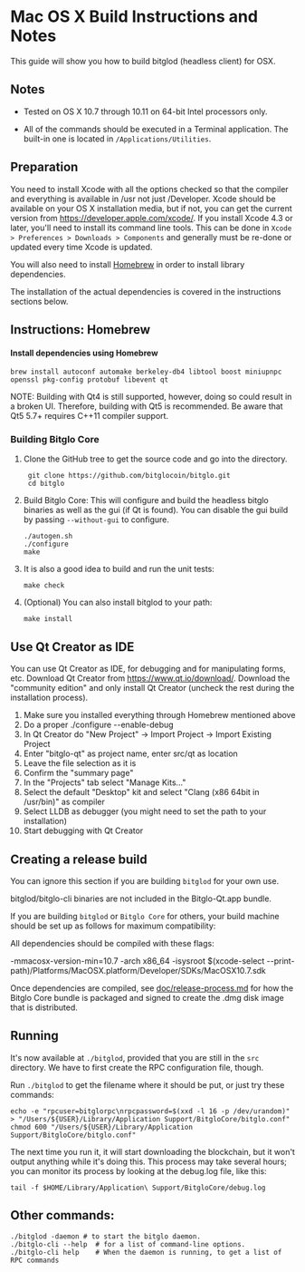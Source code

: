 Mac OS X Build Instructions and Notes
====================================
This guide will show you how to build bitglod (headless client) for OSX.

Notes
-----

* Tested on OS X 10.7 through 10.11 on 64-bit Intel processors only.

* All of the commands should be executed in a Terminal application. The
built-in one is located in `/Applications/Utilities`.

Preparation
-----------

You need to install Xcode with all the options checked so that the compiler
and everything is available in /usr not just /Developer. Xcode should be
available on your OS X installation media, but if not, you can get the
current version from https://developer.apple.com/xcode/. If you install
Xcode 4.3 or later, you'll need to install its command line tools. This can
be done in `Xcode > Preferences > Downloads > Components` and generally must
be re-done or updated every time Xcode is updated.

You will also need to install [Homebrew](http://brew.sh) in order to install library
dependencies.

The installation of the actual dependencies is covered in the instructions
sections below.

Instructions: Homebrew
----------------------

#### Install dependencies using Homebrew

    brew install autoconf automake berkeley-db4 libtool boost miniupnpc openssl pkg-config protobuf libevent qt

NOTE: Building with Qt4 is still supported, however, doing so could result in a broken UI. Therefore, building with Qt5 is recommended. Be aware that Qt5 5.7+ requires C++11 compiler support.

### Building Bitglo Core

1. Clone the GitHub tree to get the source code and go into the directory.

        git clone https://github.com/bitglocoin/bitglo.git
        cd bitglo

2.  Build Bitglo Core:
    This will configure and build the headless bitglo binaries as well as the gui (if Qt is found).
    You can disable the gui build by passing `--without-gui` to configure.

        ./autogen.sh
        ./configure
        make

3.  It is also a good idea to build and run the unit tests:

        make check

4.  (Optional) You can also install bitglod to your path:

        make install

Use Qt Creator as IDE
------------------------
You can use Qt Creator as IDE, for debugging and for manipulating forms, etc.
Download Qt Creator from https://www.qt.io/download/. Download the "community edition" and only install Qt Creator (uncheck the rest during the installation process).

1. Make sure you installed everything through Homebrew mentioned above
2. Do a proper ./configure --enable-debug
3. In Qt Creator do "New Project" -> Import Project -> Import Existing Project
4. Enter "bitglo-qt" as project name, enter src/qt as location
5. Leave the file selection as it is
6. Confirm the "summary page"
7. In the "Projects" tab select "Manage Kits..."
8. Select the default "Desktop" kit and select "Clang (x86 64bit in /usr/bin)" as compiler
9. Select LLDB as debugger (you might need to set the path to your installation)
10. Start debugging with Qt Creator

Creating a release build
------------------------
You can ignore this section if you are building `bitglod` for your own use.

bitglod/bitglo-cli binaries are not included in the Bitglo-Qt.app bundle.

If you are building `bitglod` or `Bitglo Core` for others, your build machine should be set up
as follows for maximum compatibility:

All dependencies should be compiled with these flags:

 -mmacosx-version-min=10.7
 -arch x86_64
 -isysroot $(xcode-select --print-path)/Platforms/MacOSX.platform/Developer/SDKs/MacOSX10.7.sdk

Once dependencies are compiled, see [doc/release-process.md](release-process.md) for how the Bitglo Core
bundle is packaged and signed to create the .dmg disk image that is distributed.

Running
-------

It's now available at `./bitglod`, provided that you are still in the `src`
directory. We have to first create the RPC configuration file, though.

Run `./bitglod` to get the filename where it should be put, or just try these
commands:

    echo -e "rpcuser=bitglorpc\nrpcpassword=$(xxd -l 16 -p /dev/urandom)" > "/Users/${USER}/Library/Application Support/BitgloCore/bitglo.conf"
    chmod 600 "/Users/${USER}/Library/Application Support/BitgloCore/bitglo.conf"

The next time you run it, it will start downloading the blockchain, but it won't
output anything while it's doing this. This process may take several hours;
you can monitor its process by looking at the debug.log file, like this:

    tail -f $HOME/Library/Application\ Support/BitgloCore/debug.log

Other commands:
-------

    ./bitglod -daemon # to start the bitglo daemon.
    ./bitglo-cli --help  # for a list of command-line options.
    ./bitglo-cli help    # When the daemon is running, to get a list of RPC commands
